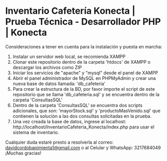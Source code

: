 # Inventario Cafetería Konecta | Prueba Técnica - Desarrollador PHP | Konecta

Consideraciones a tener en cuenta para la instalación y puesta en marcha:
1. Instalar un servidor web local, se recomienda XAMPP
2. Clonar este repositorio dentro de la carpeta 'htdocs' de XAMPP o descargar los archivos como ZIP
3. Iniciar los servicios de "apache" y "mysql" desde el panel de XAMPP
4. Abrir el panel administrador de MySQL en PHPMyAdmin y crear una nueva base de datos llamada: 'db_cafeteria'
5. Para crear la estructura de la BD, por favor importe el script de este repositorio que se llama 'db_cafeteria.sql' y se encuentra dentro de la carpeta 'ConsultasSQL'
6. Dentro de la carpeta 'ConsultasSQL' se encuentra dos scripts adicionales, que son: 'mayorStock.sql' y 'productoMasVenido.sql' que contienen la solución a las dos consultas solicitadas en la prueba.
7. Una vez creada la base de datos, ingrese al localhost: http://localhost/InventarioCafeteria_Konecta/index.php para usar el sistema de inventario.

Cualquier duda estaré presto a resolverla al correo: davidcordobapimienta1@gmail.com o al Celular y WhatsApp: 3217684049
¡Muchas gracias!
